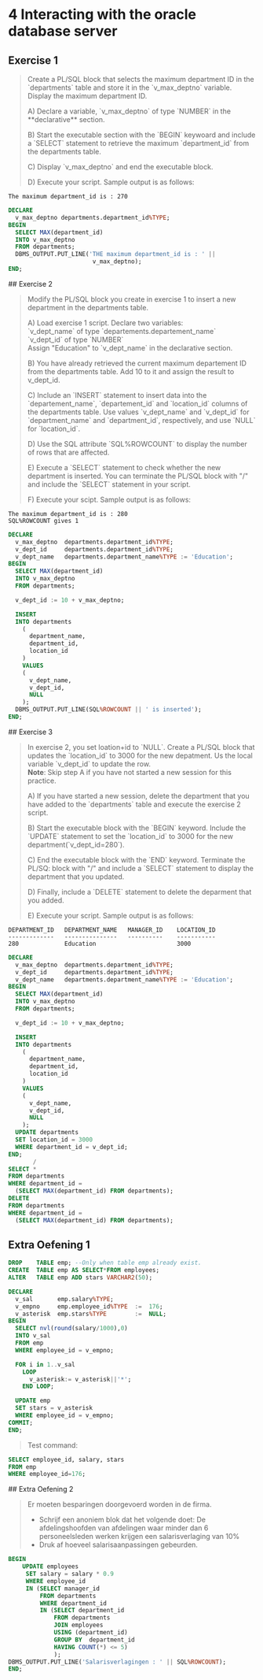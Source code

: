 # 4 Interacting with the oracle database server

## Exercise 1

> Create a PL/SQL block that selects the maximum department ID in the \`departments\` table and store it in the \`v\_max\_deptno\` variable. Display the maximum department ID.
>
> A\) Declare a variable, \`v\_max\_deptno\` of type \`NUMBER\` in the \*\*declarative\*\* section.
>
> B\) Start the executable section with the \`BEGIN\` keywoard and include a \`SELECT\` statement to retrieve the maximum \`department\_id\` from the departments table.
>
> C\) Display \`v\_max\_deptno\` and end the executable block.
>
> D\) Execute your script. Sample output is as follows:

```
The maximum department_id is : 270
```

```sql
DECLARE
  v_max_deptno departments.department_id%TYPE;
BEGIN
  SELECT MAX(department_id)
  INTO v_max_deptno
  FROM departments;
  DBMS_OUTPUT.PUT_LINE('THE maximum department_id is : ' || 
                        v_max_deptno);
END;
```
<div style="page-break-after: always;"></div>
## Exercise 2

> Modify the PL/SQL block you create in exercise 1 to insert a new department in the departments table.
>
> A\) Load exercise 1 script. Declare two variables:  
> \`v\_dept\_name\` of type \`departements.departement\_name\`  
> \`v\_dept\_id\` of type \`NUMBER\`  
> Assign "Education" to \`v\_dept\_name\` in the declarative section.
>
> B\) You have already retrieved the current maximum departement ID from the departments table. Add 10 to it and assign the result to v\_dept\_id.
>
> C\) Include an \`INSERT\` statement to insert data into the \`departement\_name\`, \`departement\_id\` and \`location\_id\` columns of the departments table. Use values \`v\_dept\_name\` and \`v\_dept\_id\` for \`department\_name\` and \`department\_id\`, respectively, and use \`NULL\` for \`location\_id\`.
>
> D\) Use the SQL attribute \`SQL%ROWCOUNT\` to display the number of rows that are affected.
>
> E\) Execute a \`SELECT\` statement to check whether the new department is inserted. You can terminate the PL/SQL block with "/" and include the \`SELECT\` statement in your script.
>
> F\) Execute your scipt. Sample output is as follows:

```
The maximum department_id is : 280
SQL%ROWCOUNT gives 1
```

```sql
DECLARE
  v_max_deptno  departments.department_id%TYPE;
  v_dept_id     departments.department_id%TYPE;
  v_dept_name   departments.department_name%TYPE := 'Education';
BEGIN
  SELECT MAX(department_id)
  INTO v_max_deptno
  FROM departments;

  v_dept_id := 10 + v_max_deptno;

  INSERT
  INTO departments
    (
      department_name,
      department_id,
      location_id
    )
    VALUES
    (
      v_dept_name,
      v_dept_id,
      NULL
    );
  DBMS_OUTPUT.PUT_LINE(SQL%ROWCOUNT || ' is inserted');
END;
```
<div style="page-break-after: always;"></div>
## Exercise 3

> In exercise 2, you set loation+id to \`NULL\`. Create a PL/SQL block that updates the \`location\_id\` to 3000 for the new depatment. Us the local variable \`v\_dept\_id\` to update the row.  
> **Note**: Skip step A if you have not started a new session for this practice.
>
> A\) If you have started a new session, delete the department that you have added to the \`departments\` table and execute the exercise 2 script.
>
> B\) Start the executable block with the \`BEGIN\` keyword. Include the \`UPDATE\` statement to set the \`location\_id\` to 3000 for the new department\(\`v\_dept\_id=280\`\).
>
> C\) End the executable block with the \`END\` keyword. Terminate the PL/SQ: block with "/" and include a \`SELECT\` statement to display the department that you updated.
>
> D\) Finally, include a \`DELETE\` statement to delete the deparment that you added.
>
> E\) Execute your script. Sample output is as follows:

```
DEPARTMENT_ID   DEPARTMENT_NAME   MANAGER_ID    LOCATION_ID
-------------   ---------------   ----------    -----------
280             Education                       3000
```

```sql
DECLARE
  v_max_deptno  departments.department_id%TYPE;
  v_dept_id     departments.department_id%TYPE;
  v_dept_name   departments.department_name%TYPE := 'Education';
BEGIN
  SELECT MAX(department_id)
  INTO v_max_deptno
  FROM departments;

  v_dept_id := 10 + v_max_deptno;

  INSERT
  INTO departments
    (
      department_name,
      department_id,
      location_id
    )
    VALUES
    (
      v_dept_name,
      v_dept_id,
      NULL
    );
  UPDATE departments
  SET location_id = 3000
  WHERE department_id = v_dept_id;
END;
       /
SELECT *
FROM departments
WHERE department_id =
  (SELECT MAX(department_id) FROM departments);
DELETE
FROM departments
WHERE department_id =
  (SELECT MAX(department_id) FROM departments);
```

## Extra Oefening 1

```sql
DROP    TABLE emp; --Only when table emp already exist.
CREATE  TABLE emp AS SELECT*FROM employees;
ALTER   TABLE emp ADD stars VARCHAR2(50);
```

```sql
DECLARE
  v_sal       emp.salary%TYPE;
  v_empno     emp.employee_id%TYPE  :=  176;
  v_asterisk  emp.stars%TYPE        :=  NULL;
BEGIN
  SELECT nvl(round(salary/1000),0)
  INTO v_sal
  FROM emp
  WHERE employee_id = v_empno;

  FOR i in 1..v_sal
    LOOP
      v_asterisk:= v_asterisk||'*';
    END LOOP;

  UPDATE emp
  SET stars = v_asterisk
  WHERE employee_id = v_empno;
COMMIT;
END;
```

> Test command:

```sql
SELECT employee_id, salary, stars
FROM emp
WHERE employee_id=176;
```
<div style="page-break-after: always;"></div>
## Extra Oefening 2

> Er moeten besparingen doorgevoerd worden in de firma.
>
> * Schrijf een anoniem blok dat het volgende doet:   De afdelingshoofden van afdelingen waar minder dan 6 personeelsleden werken krijgen een salarisverlaging van 10%
> * Druk af hoeveel salarisaanpassingen gebeurden.

```sql
BEGIN
    UPDATE employees
     SET salary = salary * 0.9
     WHERE employee_id 
     IN (SELECT manager_id
         FROM departments
         WHERE department_id 
         IN (SELECT department_id
             FROM departments
             JOIN employees
             USING (department_id)
             GROUP BY  department_id
             HAVING COUNT(*) <= 5)
             );
DBMS_OUTPUT.PUT_LINE('Salarisverlagingen : ' || SQL%ROWCOUNT);
END;
```



